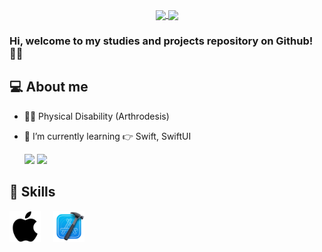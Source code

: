<p align="center">
  <a href="https://github.com/anuraghazra/github-readme-stats">
    <img
      align="center"
      src="https://github-readme-stats.vercel.app/api/top-langs/?username=siddronio&theme=chartreuse-dark&layout=compact"
    />
  </a>
  <a href="https://github.com/anuraghazra/github-readme-stats">
    <img
      align="center"
      src="https://github-readme-stats.vercel.app/api?username=siddronio&count_private=true&show_icons=true&theme=chartreuse-dark&custom_title=Github%20Status&hide=issues"
    />
  </a>
</p>

### Hi, welcome to my studies and projects repository on Github! 🙋‍♂️

<p id ="aboutme" align="left"></p>

## 💻 About me 

- 👨‍🦽 Physical Disability (Arthrodesis)
- 🌱 I’m currently learning 👉 Swift, SwiftUI

  <a href="mailto:jhonsidr@gmail.com" alt="Gmail">
  <img src="https://img.shields.io/badge/Gmail-D14836?style=for-the-badge&logo=gmail&logoColor=white" /></a>
  
  <a href="https://www.linkedin.com/in/jhonatansidronio/" alt="LinkedIn">
  <img src="https://img.shields.io/badge/LinkedIn-0077B5?style=for-the-badge&logo=linkedin&logoColor=white" /></a>

<p id ="skills" align="left"></p>

## 💪 Skills

<img height="50" src="https://github.com/devicons/devicon/blob/master/icons/apple/apple-original.svg" alt="Apple"/>&nbsp;&nbsp;&nbsp;&nbsp;
<img height="50" src="https://github.com/devicons/devicon/blob/master/icons/xcode/xcode-original.svg" alt="Xcode"/>&nbsp;&nbsp;&nbsp;&nbsp;



